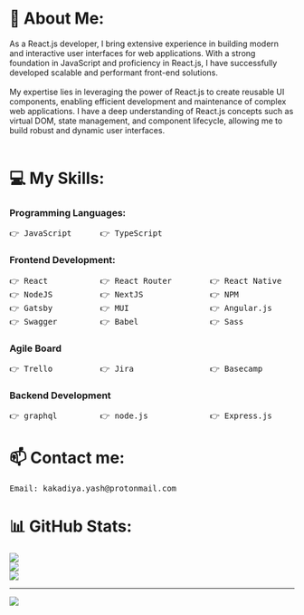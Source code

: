 # 💫 About Me:
As a React.js developer, I bring extensive experience in building modern and interactive user interfaces for web applications. With a strong foundation in JavaScript and proficiency in React.js, I have successfully developed scalable and performant front-end solutions.<br><br>My expertise lies in leveraging the power of React.js to create reusable UI components, enabling efficient development and maintenance of complex web applications. I have a deep understanding of React.js concepts such as virtual DOM, state management, and component lifecycle, allowing me to build robust and dynamic user interfaces.<br><br>

# 💻 My Skills:

### Programming Languages:

<pre>
👉 JavaScript      👉 TypeScript
</pre>

### Frontend Development:

<pre>
👉 React           👉 React Router        👉 React Native           👉 ANTD             👉 MUI            👉 Bootstrap         
👉 NodeJS          👉 NextJS              👉 NPM                    👉 Redux            👉 JWT            👉 ESLint
👉 Gatsby          👉 MUI                 👉 Angular.js             👉 Socket.io        👉 Webpack        👉 Chart.js
👉 Swagger         👉 Babel               👉 Sass                   👉 Chakra
</pre>

### Agile Board

<pre>
👉 Trello          👉 Jira                👉 Basecamp 
</pre>

### Backend Development

<pre>
👉 graphql         👉 node.js             👉 Express.js             👉 Docker           👉 AWS
</pre>

# 📫 Contact me:
<pre>
Email: kakadiya.yash@protonmail.com
</pre>

# 📊 GitHub Stats:
![](https://github-readme-stats.vercel.app/api?username=kakadiyayash23&theme=dark&hide_border=false&include_all_commits=false&count_private=false)<br/>
![](https://github-readme-streak-stats.herokuapp.com/?user=kakadiyayash23&theme=dark&hide_border=false)<br/>
![](https://github-readme-stats.vercel.app/api/top-langs/?username=kakadiyayash23&theme=dark&hide_border=false&include_all_commits=false&count_private=false&layout=compact)

---
[![](https://visitcount.itsvg.in/api?id=kakadiyayash23&icon=0&color=0)](https://visitcount.itsvg.in)

<!-- Proudly created with GPRM ( https://gprm.itsvg.in ) -->
